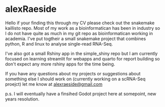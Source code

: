 # alexRaeside

Hello if your finding this through my CV please check out the snakemake kaillisto repo. 
Most of my work as a bioinformatican has been in industry so I do not have quite as much 
in my git repo as bioinformatican working in academia. I've put togtheir a small snakemake
project that combines python, R and linux to analyse single-read RNA-Seq.


I've also got a small Rshiny app in the simple_shiny repo but I am currently
focused on learning streamlit for webapps and quarto for report building so don't expect any more
rshiny apps for the time being.


If you have any questions about my projects or suggestions about something else I should
work on (currently working on a scRNA-Seq proejct) let me know at alexraeside@gmail.com



p.s. I will eventually have a finsihed Godot project here at somepoint, new years resolution.




<!---
HelloPasta/HelloPasta is a ✨ special ✨ repository because its `README.md` (this file) appears on your GitHub profile.
You can click the Preview link to take a look at your changes.
--->
